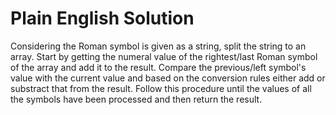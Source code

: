 # Plain English Solution

Considering the Roman symbol is given as a string, split the string to an array.
Start by getting the numeral value of the rightest/last Roman symbol of the array and add it to the result.
Compare the previous/left symbol's value with the current value and based on the conversion rules either add or substract that from the result.
Follow this procedure until the values of all the symbols have been processed and then return the result.

